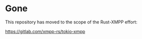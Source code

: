 # Gone

This repository has moved to the scope of the Rust-XMPP effort:

https://gitlab.com/xmpp-rs/tokio-xmpp
